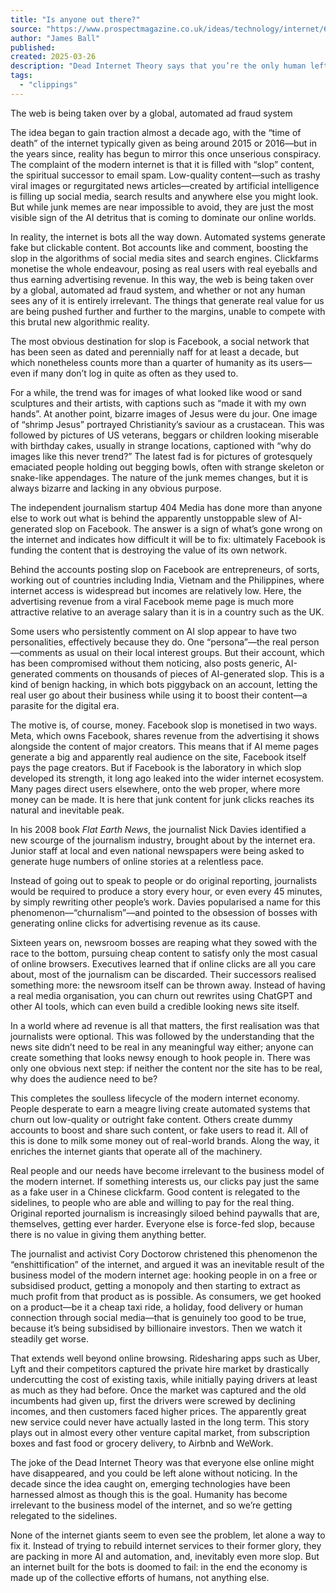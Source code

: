 ```yaml
---
title: "Is anyone out there?"
source: "https://www.prospectmagazine.co.uk/ideas/technology/internet/67864/dead-internet-theory-ai"
author: "James Ball"
published:
created: 2025-03-26
description: "Dead Internet Theory says that you’re the only human left online. It started out as a conspiratorial joke, but it is edging ever closer to reality"
tags:
  - "clippings"
---
```

The web is being taken over by a global, automated ad fraud system

The idea began to gain traction almost a decade ago, with the “time of death” of the internet typically given as being around 2015 or 2016—but in the years since, reality has begun to mirror this once unserious conspiracy. The complaint of the modern internet is that it is filled with “slop” content, the spiritual successor to email spam. Low-quality content—such as trashy viral images or regurgitated news articles—created by artificial intelligence is filling up social media, search results and anywhere else you might look. But while junk memes are near impossible to avoid, they are just the most visible sign of the AI detritus that is coming to dominate our online worlds.

In reality, the internet is bots all the way down. Automated systems generate fake but clickable content. Bot accounts like and comment, boosting the slop in the algorithms of social media sites and search engines. Clickfarms monetise the whole endeavour, posing as real users with real eyeballs and thus earning advertising revenue. In this way, the web is being taken over by a global, automated ad fraud system, and whether or not any human sees any of it is entirely irrelevant. The things that generate real value for us are being pushed further and further to the margins, unable to compete with this brutal new algorithmic reality.

The most obvious destination for slop is Facebook, a social network that has been seen as dated and perennially naff for at least a decade, but which nonetheless counts more than a quarter of humanity as its users—even if many don’t log in quite as often as they used to.

For a while, the trend was for images of what looked like wood or sand sculptures and their artists, with captions such as “made it with my own hands”. At another point, bizarre images of Jesus were du jour. One image of “shrimp Jesus” portrayed Christianity’s saviour as a crustacean. This was followed by pictures of US veterans, beggars or children looking miserable with birthday cakes, usually in strange locations, captioned with “why do images like this never trend?” The latest fad is for pictures of grotesquely emaciated people holding out begging bowls, often with strange skeleton or snake-like appendages. The nature of the junk memes changes, but it is always bizarre and lacking in any obvious purpose.

The independent journalism startup 404 Media has done more than anyone else to work out what is behind the apparently unstoppable slew of AI-generated slop on Facebook. The answer is a sign of what’s gone wrong on the internet and indicates how difficult it will be to fix: ultimately Facebook is funding the content that is destroying the value of its own network.

Behind the accounts posting slop on Facebook are entrepreneurs, of sorts, working out of countries including India, Vietnam and the Philippines, where internet access is widespread but incomes are relatively low. Here, the advertising revenue from a viral Facebook meme page is much more attractive relative to an average salary than it is in a country such as the UK.

Some users who persistently comment on AI slop appear to have two personalities, effectively because they do. One “persona”—the real person—comments as usual on their local interest groups. But their account, which has been compromised without them noticing, also posts generic, AI-generated comments on thousands of pieces of AI-generated slop. This is a kind of benign hacking, in which bots piggyback on an account, letting the real user go about their business while using it to boost their content—a parasite for the digital era.

The motive is, of course, money. Facebook slop is monetised in two ways. Meta, which owns Facebook, shares revenue from the advertising it shows alongside the content of major creators. This means that if AI meme pages generate a big and apparently real audience on the site, Facebook itself pays the page creators. But if Facebook is the laboratory in which slop developed its strength, it long ago leaked into the wider internet ecosystem. Many pages direct users elsewhere, onto the web proper, where more money can be made. It is here that junk content for junk clicks reaches its natural and inevitable peak.

In his 2008 book *Flat Earth News*, the journalist Nick Davies identified a new scourge of the journalism industry, brought about by the internet era. Junior staff at local and even national newspapers were being asked to generate huge numbers of online stories at a relentless pace.

Instead of going out to speak to people or do original reporting, journalists would be required to produce a story every hour, or even every 45 minutes, by simply rewriting other people’s work. Davies popularised a name for this phenomenon—“churnalism”—and pointed to the obsession of bosses with generating online clicks for advertising revenue as its cause. 

Sixteen years on, newsroom bosses are reaping what they sowed with the race to the bottom, pursuing cheap content to satisfy only the most casual of online browsers. Executives learned that if online clicks are all you care about, most of the journalism can be discarded. Their successors realised something more: the newsroom itself can be thrown away. Instead of having a real media organisation, you can churn out rewrites using ChatGPT and other AI tools, which can even build a credible looking news site itself. 

In a world where ad revenue is all that matters, the first realisation was that journalists were optional. This was followed by the understanding that the news site didn’t need to be real in any meaningful way either; anyone can create something that looks newsy enough to hook people in. There was only one obvious next step: if neither the content nor the site has to be real, why does the audience need to be?

This completes the soulless lifecycle of the modern internet economy. People desperate to earn a meagre living create automated systems that churn out low-quality or outright fake content. Others create dummy accounts to boost and share such content, or fake users to read it. All of this is done to milk some money out of real-world brands. Along the way, it enriches the internet giants that operate all of the machinery.

Real people and our needs have become irrelevant to the business model of the modern internet. If something interests us, our clicks pay just the same as a fake user in a Chinese clickfarm. Good content is relegated to the sidelines, to people who are able and willing to pay for the real thing. Original reported journalism is increasingly siloed behind paywalls that are, themselves, getting ever harder. Everyone else is force-fed slop, because there is no value in giving them anything better.

The journalist and activist Cory Doctorow christened this phenomenon the “enshittification” of the internet, and argued it was an inevitable result of the business model of the modern internet age: hooking people in on a free or subsidised product, getting a monopoly and then starting to extract as much profit from that product as is possible. As consumers, we get hooked on a product—be it a cheap taxi ride, a holiday, food delivery or human connection through social media—that is genuinely too good to be true, because it’s being subsidised by billionaire investors. Then we watch it steadily get worse.

That extends well beyond online browsing. Ridesharing apps such as Uber, Lyft and their competitors captured the private hire market by drastically undercutting the cost of existing taxis, while initially paying drivers at least as much as they had before. Once the market was captured and the old incumbents had given up, first the drivers were screwed by declining incomes, and then customers faced higher prices. The apparently great new service could never have actually lasted in the long term. This story plays out in almost every other venture capital market, from subscription boxes and fast food or grocery delivery, to Airbnb and WeWork. 

The joke of the Dead Internet Theory was that everyone else online might have disappeared, and you could be left alone without noticing. In the decade since the idea caught on, emerging technologies have been harnessed almost as though this is the goal. Humanity has become irrelevant to the business model of the internet, and so we’re getting relegated to the sidelines.

None of the internet giants seem to even see the problem, let alone a way to fix it. Instead of trying to rebuild internet services to their former glory, they are packing in more AI and automation, and, inevitably even more slop. But an internet built for the bots is doomed to fail: in the end the economy is made up of the collective efforts of humans, not anything else.